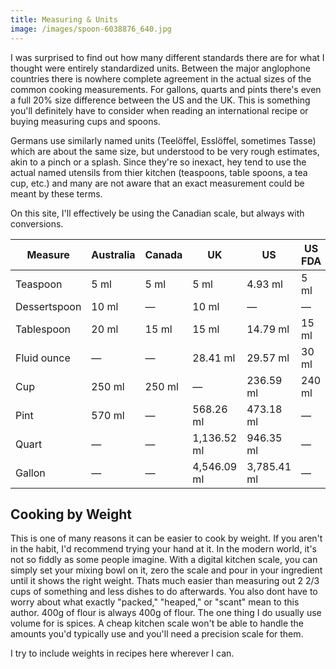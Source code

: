 ```yaml
---
title: Measuring & Units
image: /images/spoon-6038876_640.jpg
---
```


I was surprised to find out how many different standards there are for what I thought were entirely standardized units. Between the major anglophone countries there is nowhere complete agreement in the actual sizes of the common cooking measurements. For gallons, quarts and pints there's even a full 20% size difference between the US and the UK. This is something you'll definitely have to consider when reading an international recipe or buying measuring cups and spoons.

Germans use similarly named units (Teelöffel, Esslöffel, sometimes Tasse) which are about the same size, but understood to be very rough estimates, akin to a pinch or a splash. Since they're so inexact, hey tend to use the actual named utensils from thier kitchen (teaspoons, table spoons, a tea cup, etc.) and many are not aware that an exact measurement could be meant by these terms. 

On this site, I'll effectively be using the Canadian scale, but always with conversions. 

| Measure      | Australia | Canada | UK          | US          | US FDA |
|--------------|-----------|--------|-------------|-------------|--------|
| Teaspoon     | 5 ml      | 5 ml   | 5 ml        | 4.93 ml     | 5 ml   |
| Dessertspoon | 10 ml     | —      | 10 ml       | —           | —      |
| Tablespoon   | 20 ml     | 15 ml  | 15 ml       | 14.79 ml    | 15 ml  |
| Fluid ounce  | —         | —      | 28.41 ml    | 29.57 ml    | 30 ml  |
| Cup          | 250 ml    | 250 ml | —           | 236.59 ml   | 240 ml |
| Pint         | 570 ml    | —      | 568.26 ml   | 473.18 ml   | —      |
| Quart        | —         | —      | 1,136.52 ml | 946.35 ml   | —      |
| Gallon       | —         | —      | 4,546.09 ml | 3,785.41 ml | —      |

## Cooking by Weight

This is one of many reasons it can be easier to cook by weight. If you aren't in the habit, I'd recommend trying your hand at it. In the modern world, it's not so fiddly as some people imagine. With a digital kitchen scale, you can simply set your mixing bowl on it, zero the scale and pour in your ingredient until it shows the right weight. Thats much easier than measuring out 2 2/3 cups of something and less dishes to do afterwards. You also dont have to worry about what exactly "packed," "heaped," or "scant" mean to this author. 400g of flour is always 400g of flour. The one thing I do usually use volume for is spices. A cheap kitchen scale won't be able to handle the amounts you'd typically use and you'll need a precision scale for them. 

I try to include weights in recipes here wherever I can. 
